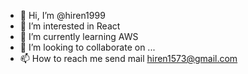 - 👋 Hi, I’m @hiren1999
- 👀 I’m interested in React 
- 🌱 I’m currently learning AWS
- 💞️ I’m looking to collaborate on ...
- 📫 How to reach me send mail hiren1573@gmail.com

<!---
hiren1999/hiren1999 is a ✨ special ✨ repository because its `README.md` (this file) appears on your GitHub profile.
You can click the Preview link to take a look at your changes.
--->
